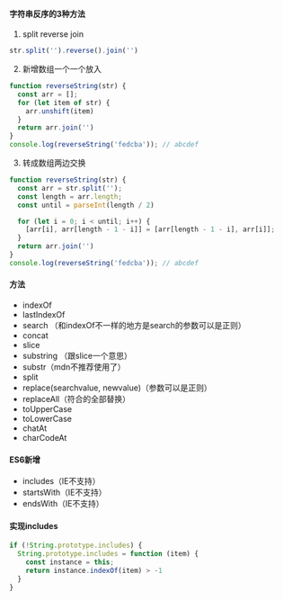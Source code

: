 #### 字符串反序的3种方法

1. split  reverse  join

```js
str.split('').reverse().join('')
```

2. 新增数组一个一个放入

```js
function reverseString(str) {
  const arr = [];
  for (let item of str) {
    arr.unshift(item)
  }
  return arr.join('')
}
console.log(reverseString('fedcba')); // abcdef
```

3. 转成数组两边交换

```js
function reverseString(str) {
  const arr = str.split('');
  const length = arr.length;
  const until = parseInt(length / 2)

  for (let i = 0; i < until; i++) {
    [arr[i], arr[length - 1 - i]] = [arr[length - 1 - i], arr[i]];
  }
  return arr.join('')
}
console.log(reverseString('fedcba')); // abcdef
```



#### 方法

- indexOf
- lastIndexOf
- search （和indexOf不一样的地方是search的参数可以是正则）
- concat
- slice
- substring （跟slice一个意思）
- substr（mdn不推荐使用了）
- split
- replace(searchvalue, newvalue)（参数可以是正则）
- replaceAll（符合的全部替换）
- toUpperCase
- toLowerCase
- chatAt
- charCodeAt



#### **ES6新增**

- includes（IE不支持）
- startsWith（IE不支持）
- endsWith（IE不支持）



#### **实现includes**

```js
if (!String.prototype.includes) {
  String.prototype.includes = function (item) {
    const instance = this;
    return instance.indexOf(item) > -1
  }
}
```





